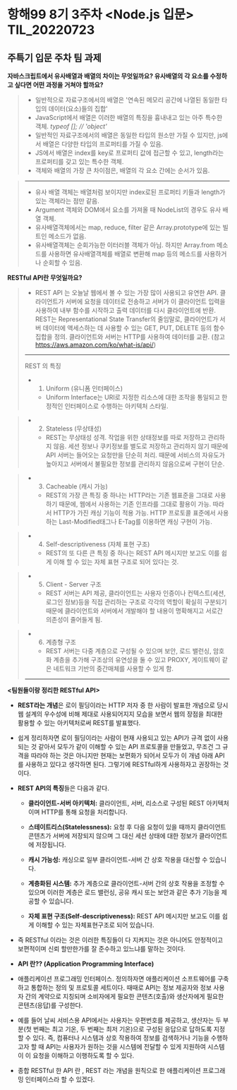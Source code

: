 # 항해99 8기 3주차 <Node.js 입문> TIL_20220723 #
## 주특기 입문 주차 팀 과제 ##
**자바스크립트에서 유사배열과 배열의 차이는 무엇일까요?
유사배열의 각 요소를 수정하고 싶다면 어떤 과정을 거쳐야 할까요?**
>   * 일반적으로 자료구조에서의 배열은 '연속된 메모리 공간에 나열된 동일한 타입의 데이터(요소)들의 집합'
>   * JavaScript에서 배열은 이러한 배열의 특징을 흉내내고 있는 아주 특수한 객체.  *typeof []; // 'object'*
>   * 일반적인 자료구조에서의 배열은 동일한 타입의 원소만 가질 수 있지만, js에서 배열은 다양한 타입의 프로퍼티를 가질 수 있음.
>   * JS에서 배열은 index를 key로 프로퍼티 값에 접근할 수 있고, length라는 프로퍼티를 갖고 있는 특수한 객체.
>   * 객체와 배열의 가장 큰 차이점은, 배열의 각 요소 간에는 순서가 있음.

>   ---
>   * 유사 배열 객체는 배열처럼 보이지만 index로된 프로퍼티 키들과 length가 있는 객체라는 점만 같음.
>   * Argument 객체와 DOM에서 요소를 가져올 때 NodeList의 경우도 유사 배열 객체.
>   * 유사배열객체에서는 map, reduce, filter 같은 Array.prototype에 있는 빌트인 메소드가 없음.
>   * 유사배열객체는 순회가능한 이터러블 객체가 아님. 하지만 Array.from 메소드를 사용하면 유사배열객체를 배열로 변환해 map 등의 메소드를 사용하거나 순회할 수 있음.

**RESTful API란 무엇일까요?**
>   * REST API 는 오늘날 웹에서 볼 수 있는 가장 많이 사용되고 유연한 API. 클라이언트가 서버에 요청을 데이터로 전송하고 서버가 이 클라이언트 입력을 사용하여 내부 함수를 시작하고 출력 데이터를 다시 클라이언트에 반환. REST는 Representational State Transfer의 줄임말로, 클라이언트가 서버 데이터에 액세스하는 데 사용할 수 있는 GET, PUT, DELETE 등의 함수 집합을 정의. 클라이언트와 서버는 HTTP를 사용하여 데이터를 교환. (참고 https://aws.amazon.com/ko/what-is/api/)
>   ---
>   REST 의 특징
>   * 1) Uniform (유니폼 인터페이스)
>     * Uniform Interface는 URI로 지정한 리소스에 대한 조작을 통일되고 한정적인 인터페이스로 수행하는 아키텍처 스타일.

>   * 2) Stateless (무상태성)
>     * REST는 무상태성 성격. 작업을 위한 상태정보를 따로 저장하고 관리하지 않음. 세션 정보나 쿠키정보를 별도로 저장하고 관리하지 않기 때문에 API 서버는 들어오는 요청만을 단순히 처리. 때문에 서비스의 자유도가 높아지고 서버에서 불필요한 정보를 관리하지 않음으로써 구현이 단순.

>   * 3) Cacheable (캐시 가능)
>     * REST의 가장 큰 특징 중 하나는 HTTP라는 기존 웹표준을 그대로 사용하기 때문에, 웹에서 사용하는 기존 인프라를 그대로 활용이 가능. 따라서 HTTP가 가진 캐싱 기능이 적용 가능. HTTP 프로토콜 표준에서 사용하는 Last-Modified태그나 E-Tag를 이용하면 캐싱 구현이 가능.

>   * 4) Self-descriptiveness (자체 표현 구조)
>     * REST의 또 다른 큰 특징 중 하나는 REST API 메시지만 보고도 이를 쉽게 이해 할 수 있는 자체 표현 구조로 되어 있다는 것.

>   * 5) Client - Server 구조
>     * REST 서버는 API 제공, 클라이언트는 사용자 인증이나 컨텍스트(세션, 로그인 정보)등을 직접 관리하는 구조로 각각의 역할이 확실히 구분되기 때문에 클라이언트와 서버에서 개발해야 할 내용이 명확해지고 서로간 의존성이 줄어들게 됨.

>   * 6) 계층형 구조
>     * REST 서버는 다중 계층으로 구성될 수 있으며 보안, 로드 밸런싱, 암호화 계층을 추가해 구조상의 유연성을 둘 수 있고 PROXY, 게이트웨이 같은 네트워크 기반의 중간매체를 사용할 수 있게 함.
>   ---
**<팀원들이랑 정리한 RESTful API>**
* **REST라는 개념**은 로이 필딩이라는 HTTP 저자 중 한 사람이 발표한 개념으로 당시 웹 설계의 우수성에 비해 제대로 사용되어지지 모습을 보면서 웹의 장점을 최대한 활용할 수 있는 아키텍처로써 REST를 발표했다. 

* 쉽게 정리하자면 로이 필딩이라는 사람이 현재 사용되고 있는 API가 규격 없이 사용되는 것 같아서 모두가 같이 이해할 수 있는 API 프로토콜을 만들었고, 무조건 그 규격을 따라야 하는 것은 아니지만 현재는 보편화가 되어서 모두가 이 개념 아래 API를 사용하고 있다고 생각하면 된다. 그렇기에 RESTful하게 사용하자고 권장하는 것이다.

* **REST API의 특징**들은 다음과 같다. 

  * **클라이언트-서버 아키텍처:** 클라이언트, 서버, 리소스로 구성된 REST 아키텍처이며 HTTP를 통해 요청을 처리합니다.

  * **스테이트리스(Statelessness):** 요청 후 다음 요청이 있을 때까지 클라이언트 콘텐츠가 서버에 저장되지 않으며 그 대신 세션 상태에 대한 정보가 클라이언트에 저장됩니다.

  * **캐시 가능성:** 캐싱으로 일부 클라이언트-서버 간 상호 작용을 대신할 수 있습니다.

  * **계층화된 시스템:** 추가 계층으로 클라이언트-서버 간의 상호 작용을 조정할 수 있으며 이러한 계층은 로드 밸런싱, 공유 캐시 또는 보안과 같은 추가 기능을 제공할 수 있습니다.

  * **자체 표현 구조(Self-descriptiveness):** REST API 메시지만 보고도 이를 쉽게 이해할 수 있는 자체표현구조로 되어 있습니다.


* 즉 RESTful 이라는 것은 이러한 특징들이 다 지켜지는 것은 아니어도 안정적이고 보편적이며 신뢰 할만한가를 잘 준수하고 있느냐를 말하는 것이다.

* **API 란?? (Application Programming Interface)**

* 애플리케이션 프로그래밍 인터페이스. 정의하자면 애플리케이션 소프트웨어를 구축하고 통합하는 정의 및 프로토콜 세트이다. 때때로 API는 정보 제공자와 정보 사용자 간의 계약으로 지칭되며 소비자에게 필요한 콘텐츠(호출)와 생산자에게 필요한 콘텐츠(응답)를 구성한다.

* 예를 들어 날씨 서비스용 API에서는 사용자는 우편번호를 제공하고, 생산자는 두 부분(첫 번째는 최고 기온, 두 번째는 최저 기온)으로 구성된 응답으로 답하도록 지정할 수 있다. 즉, 컴퓨터나 시스템과 상호 작용하여 정보를 검색하거나 기능을 수행하고자 할 때 API는 사용자가 원하는 것을 시스템에 전달할 수 있게 지원하여 시스템이 이 요청을 이해하고 이행하도록 할 수 있다.

* 종합 RESTful 한 API 란 , REST 라는 개념을 원칙으로 한 애플리케이션 프로그래밍 인터페이스라 할 수 있겠다.
